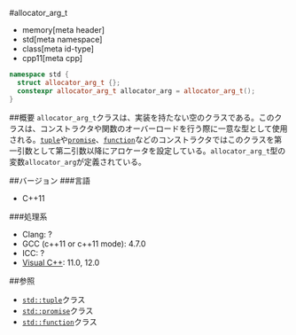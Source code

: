 #allocator_arg_t
* memory[meta header]
* std[meta namespace]
* class[meta id-type]
* cpp11[meta cpp]

```cpp
namespace std {
  struct allocator_arg_t {};
  constexpr allocator_arg_t allocator_arg = allocator_arg_t();
}
```

##概要
`allocator_arg_t`クラスは、実装を持たない空のクラスである。このクラスは、コンストラクタや関数のオーバーロードを行う際に一意な型として使用される。[`tuple`](/reference/tuple/tuple.md)や[`promise`](/reference/future/promise.md)、[`function`](/reference/functional/function.md)などのコンストラクタではこのクラスを第一引数として第二引数以降にアロケータを設定している。`allocator_arg_t`型の変数`allocator_arg`が定義されている。


##バージョン
###言語
- C++11

###処理系
- Clang: ?
- GCC (c++11 or c++11 mode): 4.7.0
- ICC: ?
- [Visual C++](/implementation.md#visual_cpp): 11.0, 12.0

##参照
- [`std::tuple`](/reference/tuple/tuple.md)クラス
- [`std::promise`](/reference/future/promise.md)クラス
- [`std::function`](/reference/functional/function.md)クラス
